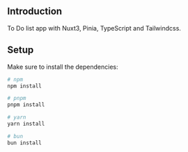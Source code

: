 ## Introduction
To Do list app with Nuxt3, Pinia, TypeScript and Tailwindcss.

## Setup

Make sure to install the dependencies:

```bash
# npm
npm install

# pnpm
pnpm install

# yarn
yarn install

# bun
bun install
```
